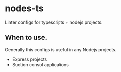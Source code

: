 # nodes-ts

Linter configs for typescripts + nodejs projects.

## When to use.
Generally this configs is useful in any Nodejs projects.

- Express projects
- Suction consol applications